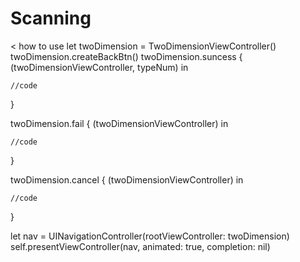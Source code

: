 # Scanning
< how to use
let twoDimension = TwoDimensionViewController()
twoDimension.createBackBtn()
twoDimension.suncess { (twoDimensionViewController, typeNum) in
            
    //code
}
        
twoDimension.fail { (twoDimensionViewController) in
            
    //code
}
        
twoDimension.cancel { (twoDimensionViewController) in
            
    //code
}
        
let nav = UINavigationController(rootViewController: twoDimension)
self.presentViewController(nav, animated: true, completion: nil)
